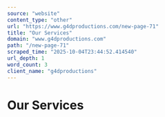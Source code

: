 ```yaml
---
source: "website"
content_type: "other"
url: "https://www.g4dproductions.com/new-page-71"
title: "Our Services"
domain: "www.g4dproductions.com"
path: "/new-page-71"
scraped_time: "2025-10-04T23:44:52.414540"
url_depth: 1
word_count: 3
client_name: "g4dproductions"
---
```


# Our Services